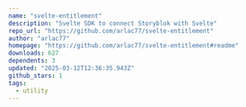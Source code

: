 ```yaml
---
name: "svelte-entitlement"
description: "Svelte SDK to connect Storyblok with Svelte"
repo_url: "https://github.com/arlac77/svelte-entitlement"
author: "arlac77"
homepage: "https://github.com/arlac77/svelte-entitlement#readme"
downloads: 627
dependents: 3
updated: "2025-03-12T12:36:35.943Z"
github_stars: 1
tags: 
  - utility
---
```

